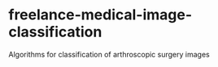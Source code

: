 # freelance-medical-image-classification
Algorithms for classification of arthroscopic surgery images

